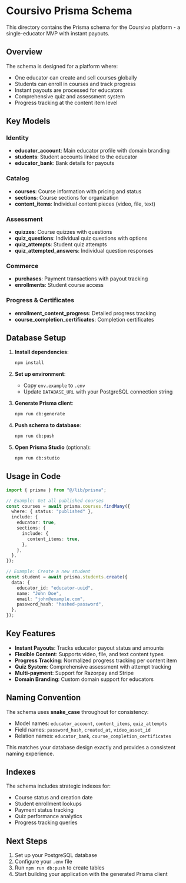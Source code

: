 # Coursivo Prisma Schema

This directory contains the Prisma schema for the Coursivo platform - a single-educator MVP with instant payouts.

## Overview

The schema is designed for a platform where:

- One educator can create and sell courses globally
- Students can enroll in courses and track progress
- Instant payouts are processed for educators
- Comprehensive quiz and assessment system
- Progress tracking at the content item level

## Key Models

### Identity

- **educator_account**: Main educator profile with domain branding
- **students**: Student accounts linked to the educator
- **educator_bank**: Bank details for payouts

### Catalog

- **courses**: Course information with pricing and status
- **sections**: Course sections for organization
- **content_items**: Individual content pieces (video, file, text)

### Assessment

- **quizzes**: Course quizzes with questions
- **quiz_questions**: Individual quiz questions with options
- **quiz_attempts**: Student quiz attempts
- **quiz_attempted_answers**: Individual question responses

### Commerce

- **purchases**: Payment transactions with payout tracking
- **enrollments**: Student course access

### Progress & Certificates

- **enrollment_content_progress**: Detailed progress tracking
- **course_completion_certificates**: Completion certificates

## Database Setup

1. **Install dependencies**:

   ```bash
   npm install
   ```

2. **Set up environment**:
   - Copy `env.example` to `.env`
   - Update `DATABASE_URL` with your PostgreSQL connection string

3. **Generate Prisma client**:

   ```bash
   npm run db:generate
   ```

4. **Push schema to database**:

   ```bash
   npm run db:push
   ```

5. **Open Prisma Studio** (optional):
   ```bash
   npm run db:studio
   ```

## Usage in Code

```typescript
import { prisma } from "@/lib/prisma";

// Example: Get all published courses
const courses = await prisma.courses.findMany({
  where: { status: "published" },
  include: {
    educator: true,
    sections: {
      include: {
        content_items: true,
      },
    },
  },
});

// Example: Create a new student
const student = await prisma.students.create({
  data: {
    educator_id: "educator-uuid",
    name: "John Doe",
    email: "john@example.com",
    password_hash: "hashed-password",
  },
});
```

## Key Features

- **Instant Payouts**: Tracks educator payout status and amounts
- **Flexible Content**: Supports video, file, and text content types
- **Progress Tracking**: Normalized progress tracking per content item
- **Quiz System**: Comprehensive assessment with attempt tracking
- **Multi-payment**: Support for Razorpay and Stripe
- **Domain Branding**: Custom domain support for educators

## Naming Convention

The schema uses **snake_case** throughout for consistency:

- Model names: `educator_account`, `content_items`, `quiz_attempts`
- Field names: `password_hash`, `created_at`, `video_asset_id`
- Relation names: `educator_bank`, `course_completion_certificates`

This matches your database design exactly and provides a consistent naming experience.

## Indexes

The schema includes strategic indexes for:

- Course status and creation date
- Student enrollment lookups
- Payment status tracking
- Quiz performance analytics
- Progress tracking queries

## Next Steps

1. Set up your PostgreSQL database
2. Configure your `.env` file
3. Run `npm run db:push` to create tables
4. Start building your application with the generated Prisma client
